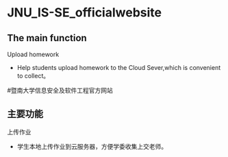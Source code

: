 # JNU_IS-SE_officialwebsite

The main function 
-------------
Upload homework

- Help students upload homework to the Cloud Sever,which is convenient to collect。

#暨南大学信息安全及软件工程官方网站

主要功能
-------------
上传作业

- 学生本地上传作业到云服务器，方便学委收集上交老师。
